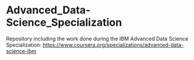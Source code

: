 # Advanced_Data-Science_Specialization
Repository including the work done during the IBM Advanced Data Science Specialization: https://www.coursera.org/specializations/advanced-data-science-ibm
